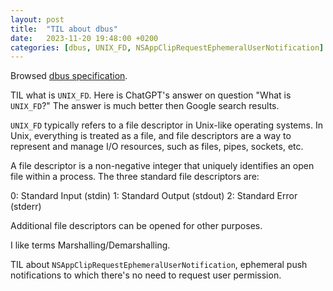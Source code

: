 ```yaml
---
layout: post
title:  "TIL about dbus"
date:   2023-11-20 19:48:00 +0200
categories: [dbus, UNIX_FD, NSAppClipRequestEphemeralUserNotification]
---
```

Browsed [dbus specification](https://dbus.freedesktop.org/doc/dbus-specification.html).

TIL what is `UNIX_FD`. Here is ChatGPT's answer on question "What is `UNIX_FD`?" The answer is much better then Google search results.

 `UNIX_FD` typically refers to a file descriptor in Unix-like operating systems. In Unix, everything is treated as a file, and file descriptors are a way to represent and manage I/O resources, such as files, pipes, sockets, etc.

A file descriptor is a non-negative integer that uniquely identifies an open file within a process. The three standard file descriptors are:

0: Standard Input (stdin)
1: Standard Output (stdout)
2: Standard Error (stderr)

Additional file descriptors can be opened for other purposes.

I like terms Marshalling/Demarshalling.

TIL about `NSAppClipRequestEphemeralUserNotification`, ephemeral push notifications to which there's no need to request user permission.
